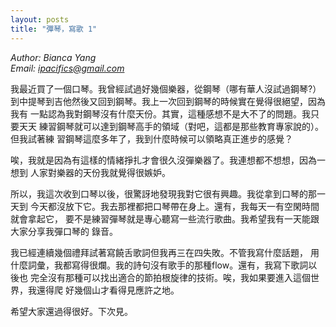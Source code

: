 ```yaml
---
layout: posts
title: "彈琴，寫歌 1"
---
```

*Author: Bianca Yang*<br>
*Email: ipacifics@gmail.com*<br>


我最近買了一個口琴。我曾經試過好幾個樂器，從鋼琴（哪有華人沒試過鋼琴?）
到中提琴到吉他然後又回到鋼琴。我上一次回到鋼琴的時候實在覺得很絕望，因為我有
一點認為我對鋼琴沒有什麼天份。其實，這種感想不是大不了的問題。我只要天天
練習鋼琴就可以達到鋼琴高手的領域（對吧，這都是那些教育專家說的）。但我試著練
習鋼琴這麼多年了，我到什麼時候可以領略真正進步的感覺？

唉，我就是因為有這樣的情緒掙扎才會很久沒彈樂器了。我連想都不想想，因為一想到
人家對樂器的天份我就覺得很嫉妒。

所以，我這次收到口琴以後，很驚訝地發現我對它很有興趣。我從拿到口琴的那一天到
今天都沒放下它。我去那裡都把口琴帶在身上。還有，我每天一有空閑時間就會拿起它，
要不是練習彈琴就是專心聽寫一些流行歌曲。我希望我有一天能跟大家分享我彈口琴的
錄音。

我已經連續幾個禮拜試著寫饒舌歌詞但我再三在四失敗。不管我寫什麼話題，
用什麼詞彙，我都寫得很爛。我的詩句沒有歌手的那種flow。還有，我寫下歌詞以後也
完全沒有那種可以找出適合的節拍根旋律的技術。唉，我如果要進入這個世界，我還得爬
好幾個山才看得見應許之地。

希望大家還過得很好。下次見。
